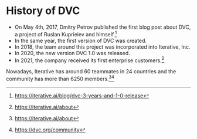 # History of DVC

- On May 4th, 2017, Dmitry Petrov published the first blog post about DVC, a project of Ruslan Kuprieiev and himself.[^1]
- In the same year, the first version of DVC was created.
- In 2018, the team around this project was incorporated into Iterative, Inc.
- In 2020, the new version DVC 1.0 was released.
- In 2021, the company received its first enterprise customers.[^2]

Nowadays, Iterative has around 60 teammates in 24 countries and the community has more than 6250 members.[^2][^3]

[^1]: https://iterative.ai/blog/dvc-3-years-and-1-0-release
[^2]: https://iterative.ai/about
[^3]: https://dvc.org/community
